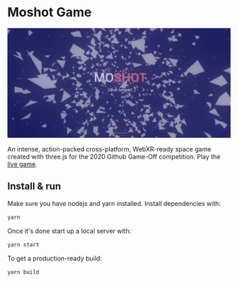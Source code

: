 # Moshot Game

[![Site preview](/public/social-image.png)](https://moshot.web.app/)

An intense, action-packed cross-platform, WebXR-ready space game created with three.js for the 2020 Github Game-Off competition. Play the [live game](https://moshot.web.app/).

## Install & run

Make sure you have nodejs and yarn installed. Install dependencies with:

```bash
yarn
```

Once it's done start up a local server with:

```bash
yarn start
```

To get a production-ready build:

```bash
yarn build
```
